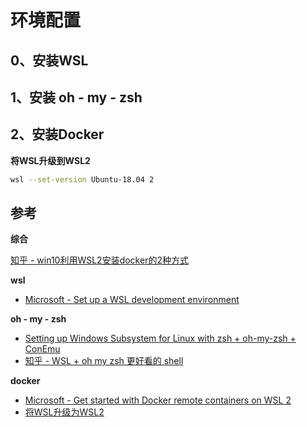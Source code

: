 # 环境配置

## 0、安装WSL



## 1、安装 oh - my - zsh



## 2、安装Docker

**将WSL升级到WSL2**

``` bash
wsl --set-version Ubuntu-18.04 2
```



## 参考

**综合**

[知乎 - win10利用WSL2安装docker的2种方式](https://zhuanlan.zhihu.com/p/148511634)

**wsl**

+ [Microsoft - Set up a WSL development environment](https://docs.microsoft.com/en-us/windows/wsl/setup/environment)

**oh - my - zsh**

+ [Setting up Windows Subsystem for Linux with zsh + oh-my-zsh + ConEmu](https://blog.joaograssi.com/windows-subsystem-for-linux-with-oh-my-zsh-conemu/)
+ [知乎 - WSL + oh my zsh 更好看的 shell](https://zhuanlan.zhihu.com/p/68336685)

**docker**

+ [Microsoft - Get started with Docker remote containers on WSL 2](https://docs.microsoft.com/en-us/windows/wsl/tutorials/wsl-containers)
+ [将WSL升级为WSL2](https://zhuanlan.zhihu.com/p/356397851)

